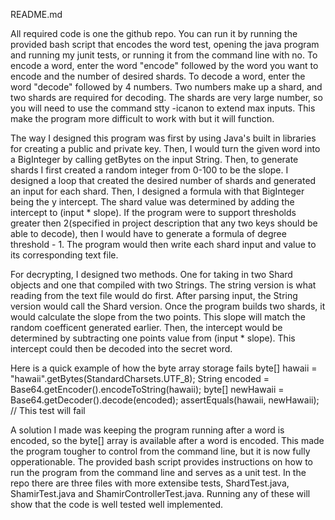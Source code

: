 README.md

All required code is one the github repo. You can run it by running the provided bash script that encodes the word test, opening the java program and running my junit tests, or running it from the command line with no. To encode a word, enter the word "encode" followed by the word you want to encode and the number of desired shards. To decode a word, enter the word "decode" followed by 4 numbers. Two numbers make up a shard, and two shards are required for decoding. The shards are very large number, so you will need to use the command stty -icanon to extend max inputs. This make the program more difficult to work with but it will function.

The way I designed this program was first by using Java's built in libraries for creating a public and private key. Then,  I would turn the given word into a BigInteger by calling getBytes on the input String. Then, to generate shards I first created a random integer from 0-100 to be the slope. I designed a loop that created the desired number of shards and generated an input for each shard. Then, I designed a formula with that BigInteger being the y intercept. The shard value was determined by adding the intercept to (input * slope). If the program were to support thresholds greater then 2(specified in project description that any two keys should be able to decode), then I would have to generate a formula of degree threshold - 1. The program would then write each shard input and value to its corresponding text file. 

For decrypting, I designed two methods. One for taking in two Shard objects and one that compiled with two Strings. The string version is what reading from the text file would do first. After parsing input, the String version would call the Shard version. Once the program builds two shards, it would calculate the slope from the two points. This slope will match the random coefficent generated earlier. Then, the intercept would be determined by subtracting one points value from (input * slope). This intercept could then be decoded into the secret word.

Here is a quick example of how the byte array storage fails
    byte[] hawaii = "hawaii".getBytes(StandardCharsets.UTF_8);
    String encoded = Base64.getEncoder().encodeToString(hawaii);
    byte[] newHawaii = Base64.getDecoder().decode(encoded);
    assertEquals(hawaii, newHawaii); // This test will fail

A solution I made was keeping the program running after a word is encoded, so the byte[] array is available after a word is encoded. This made the program tougher to control from the command line, but it is now fully opperationable. The provided bash script provides instructions on how to run the program from the command line and serves as a unit test. In the repo there are three files with more extensibe tests, ShardTest.java, ShamirTest.java and ShamirControllerTest.java. Running any of these will show that the code is well tested well implemented. 
